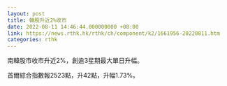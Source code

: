 ```yaml
---
layout: post
title: 韓股升近2%收市
date: 2022-08-11 14:46:44.000000000 +08:00
link: https://news.rthk.hk/rthk/ch/component/k2/1661956-20220811.htm
categories: rthk
---
```


南韓股市收市升近2%，創逾3星期最大單日升幅。

首爾綜合指數報2523點，升42點，升幅1.73%。
